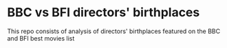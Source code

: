 # BBC vs BFI directors' birthplaces
 This repo consists of analysis of directors' birthplaces featured on the BBC and BFI best movies list

